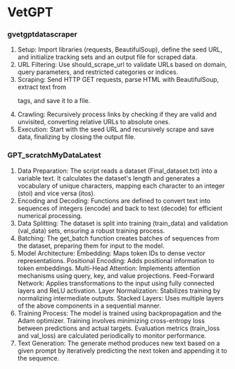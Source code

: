 # VetGPT
### gvetgptdatascraper
1) Setup: Import libraries (requests, BeautifulSoup), define the seed URL, and initialize tracking sets and an output file for scraped data.
2) URL Filtering: Use should_scrape_url to validate URLs based on domain, query parameters, and restricted categories or indices.
3) Scraping: Send HTTP GET requests, parse HTML with BeautifulSoup, extract text from <p> tags, and save it to a file.
4) Crawling: Recursively process links by checking if they are valid and unvisited, converting relative URLs to absolute ones.
5) Execution: Start with the seed URL and recursively scrape and save data, finalizing by closing the output file.
### GPT_scratchMyDataLatest
1) Data Preparation:
The script reads a dataset (Final_dataset.txt) into a variable text.
It calculates the dataset's length and generates a vocabulary of unique characters, mapping each character to an integer (stoi) and vice versa (itos).
2) Encoding and Decoding:
Functions are defined to convert text into sequences of integers (encode) and back to text (decode) for efficient numerical processing.
3) Data Splitting:
The dataset is split into training (train_data) and validation (val_data) sets, ensuring a robust training process.
4) Batching:
The get_batch function creates batches of sequences from the dataset, preparing them for input to the model.
5) Model Architecture:
Embedding: Maps token IDs to dense vector representations.
Positional Encoding: Adds positional information to token embeddings.
Multi-Head Attention: Implements attention mechanisms using query, key, and value projections.
Feed-Forward Network: Applies transformations to the input using fully connected layers and ReLU activation.
Layer Normalization: Stabilizes training by normalizing intermediate outputs.
Stacked Layers: Uses multiple layers of the above components in a sequential manner.
6) Training Process:
The model is trained using backpropagation and the Adam optimizer.
Training involves minimizing cross-entropy loss between predictions and actual targets.
Evaluation metrics (train_loss and val_loss) are calculated periodically to monitor performance.
7) Text Generation:
The generate method produces new text based on a given prompt by iteratively predicting the next token and appending it to the sequence.
